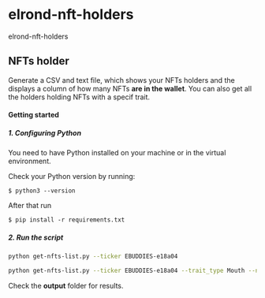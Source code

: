 # elrond-nft-holders
elrond-nft-holders

## NFTs holder
Generate a CSV and text file, which shows your NFTs holders and the displays a column of how many NFTs **are in the wallet**.
You can also get all the holders holding NFTs with a specif trait.

#### Getting started
##### 1. Configuring Python
You need to have Python installed on your machine or in the virtual environment.

Check your Python version by running:

```shell
$ python3 --version
```

After that run

```shell
$ pip install -r requirements.txt
```

##### 2. Run the script

```bash
python get-nfts-list.py --ticker EBUDDIES-e18a04
```

```bash
python get-nfts-list.py --ticker EBUDDIES-e18a04 --trait_type Mouth --name Smile
```

Check the **output** folder for results.
